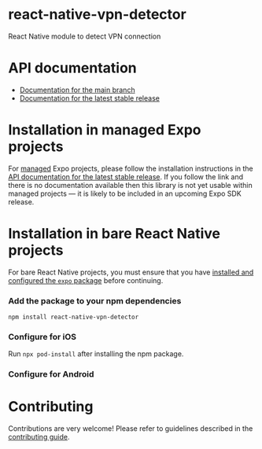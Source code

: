 # react-native-vpn-detector

React Native module to detect VPN connection

# API documentation

- [Documentation for the main branch](https://github.com/expo/expo/blob/main/docs/pages/versions/unversioned/sdk/react-native-vpn-detector.md)
- [Documentation for the latest stable release](https://docs.expo.dev/versions/latest/sdk/react-native-vpn-detector/)

# Installation in managed Expo projects

For [managed](https://docs.expo.dev/archive/managed-vs-bare/) Expo projects, please follow the installation instructions in the [API documentation for the latest stable release](#api-documentation). If you follow the link and there is no documentation available then this library is not yet usable within managed projects &mdash; it is likely to be included in an upcoming Expo SDK release.

# Installation in bare React Native projects

For bare React Native projects, you must ensure that you have [installed and configured the `expo` package](https://docs.expo.dev/bare/installing-expo-modules/) before continuing.

### Add the package to your npm dependencies

```
npm install react-native-vpn-detector
```

### Configure for iOS

Run `npx pod-install` after installing the npm package.


### Configure for Android



# Contributing

Contributions are very welcome! Please refer to guidelines described in the [contributing guide]( https://github.com/expo/expo#contributing).
